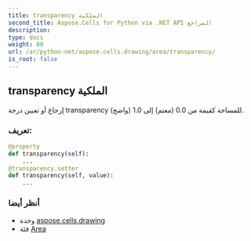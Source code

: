 ```yaml
---
title: transparency الملكية
second_title: Aspose.Cells for Python via .NET API المراجع
description:
type: docs
weight: 80
url: /ar/python-net/aspose.cells.drawing/area/transparency/
is_root: false
---
```

##  transparency الملكية

إرجاع أو تعيين درجة transparency للمساحة كقيمة من 0.0 (معتم) إلى 1.0 (واضح).
###  تعريف:
```python
@property
def transparency(self):
    ...
@transparency.setter
def transparency(self, value):
    ...
```

###  أنظر أيضا
* وحدة [aspose.cells.drawing](../../)
* فئة [Area](/cells/ar/python-net/aspose.cells.drawing/area)
